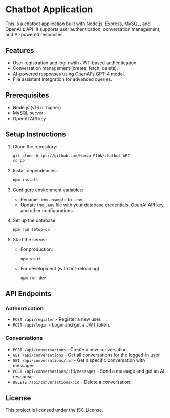 # Chatbot Application

This is a chatbot application built with Node.js, Express, MySQL, and OpenAI's API. It supports user authentication, conversation management, and AI-powered responses.

## Features
- User registration and login with JWT-based authentication.
- Conversation management (create, fetch, delete).
- AI-powered responses using OpenAI's GPT-4 model.
- File assistant integration for advanced queries.

## Prerequisites
- Node.js (v16 or higher)
- MySQL server
- OpenAI API key

## Setup Instructions
1. Clone the repository:
   ```bash
   git clone https://github.com/Hamza-Elbk/chatbot-API
   cd pp
   ```

2. Install dependencies:
   ```bash
   npm install
   ```

3. Configure environment variables:
   - Rename `.env.example` to `.env` .
   - Update the `.env` file with your database credentials, OpenAI API key, and other configurations.

4. Set up the database:
   ```bash
   npm run setup-db
   ```

5. Start the server:
   - For production:
     ```bash
     npm start
     ```
   - For development (with hot-reloading):
     ```bash
     npm run dev
     ```



## API Endpoints
### Authentication
- `POST /api/register` - Register a new user.
- `POST /api/login` - Login and get a JWT token.

### Conversations
- `POST /api/conversations` - Create a new conversation.
- `GET /api/conversations` - Get all conversations for the logged-in user.
- `GET /api/conversations/:id` - Get a specific conversation with messages.
- `POST /api/conversations/:id/messages` - Send a message and get an AI response.
- `DELETE /api/conversations/:id` - Delete a conversation.

## License
This project is licensed under the ISC License.
